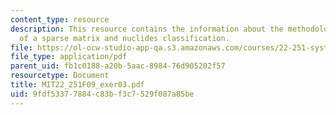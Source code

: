 ```yaml
---
content_type: resource
description: This resource contains the information about the methodology, exponential
  of a sparse matrix and nuclides classification.
file: https://ol-ocw-studio-app-qa.s3.amazonaws.com/courses/22-251-systems-analysis-of-the-nuclear-fuel-cycle-fall-2009/9fdf53377884c83bf3c7529f087a85be_MIT22_251F09_exer03.pdf
file_type: application/pdf
parent_uid: fb1c0188-a20b-5aac-8984-76d905202f57
resourcetype: Document
title: MIT22_251F09_exer03.pdf
uid: 9fdf5337-7884-c83b-f3c7-529f087a85be
---
```

